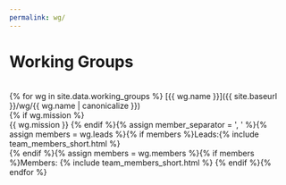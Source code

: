 ```yaml
---
permalink: wg/
---
```


# Working Groups
<br/>
{% for wg in site.data.working_groups %}
[{{ wg.name }}]({{ site.baseurl }}/wg/{{ wg.name | canonicalize }})<br/>
{% if wg.mission %}<br/>{{ wg.mission }}
{% endif %}{% assign member_separator = ', ' %}{% assign members = wg.leads %}{% if members %}Leads:{% include team_members_short.html %}<br/>
{% endif %}{% assign members = wg.members %}{% if members %}Members: {% include team_members_short.html %}
{% endif %}{% endfor %}
